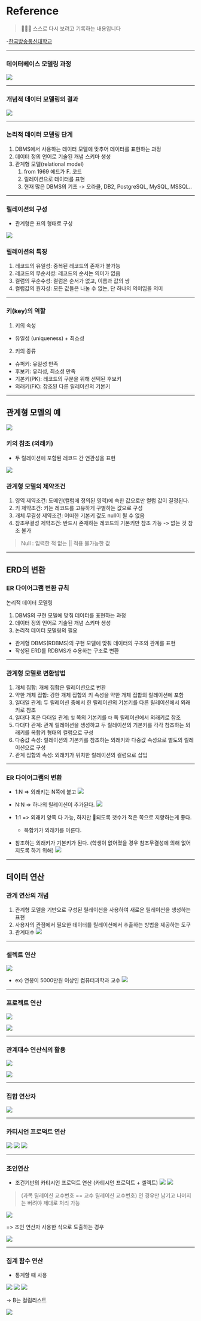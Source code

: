 # Reference
> 🙇🏻‍♂️ 스스로 다시 보려고 기록하는 내용입니다

-[한국방송통신대학교](https://www.knou.ac.kr/knou/index.do?epTicket=ST-916435-Gtok0rF7k3emwse1uu6koP06Mqt6Qcxwlau-13)

---

### 데이터베이스 모델링 과정

![](https://velog.velcdn.com/images/urtimeislimited/post/b4b3731f-e1e4-4a09-aeb3-a5702e3792c2/image.png)


---

### 개념적 데이터 모델링의 결과

![](https://velog.velcdn.com/images/urtimeislimited/post/cf31c493-d8c0-4382-a25d-430df3d8b7a8/image.png)


---

### 논리적 데이터 모델링 단계

1. DBMS에서 사용하는 데이터 모델에 맞추어 데이터를 표현하는 과정
2. 데이터 정의 언어로 기술된 개념 스키마 생성
3. 관계형 모델(relational model)
	1. from 1969 에드가 F. 코드
	2. 릴레이션으로 데이터를 표현
	3. 현재 많은 DBMS의 기초 -> 오라클, DB2, PostgreSQL, MySQL, MSSQL..

---

### 릴레이션의 구성

- 관계형은 표의 형태로 구성

![](https://velog.velcdn.com/images/urtimeislimited/post/35cf00f6-a35d-43d5-90e5-07416e5bfb50/image.png)


### 릴레이션의 특징

1. 레코드의 유일성: 중복된 레코드의 존재가 불가능
2. 레코드의 무순서성: 레코드의 순서는 의미가 없음
3. 컬럼의 무순수성: 컬럼은 순서가 없고, 이름과 값의 쌍
4. 컬럼값의 원자성: 모든 값들은 나눌 수 없는, 단 하나의 의미임을 의미

---

### 키(key)의 역할

1. 키의 속성

- 유일성 (uniqueness) + 최소성

2. 키의 종류

- 슈퍼키: 유일성 만족
- 후보키: 유리성, 최소성 만족
- 기본키(PK): 레코드의 구분을 위해 선택된 후보키
- 외래키(FK): 참조된 다른 릴레이션의 기본키

---

## 관계형 모델의 예

![](https://velog.velcdn.com/images/urtimeislimited/post/b1508959-f26b-4ba7-a767-3cc1343adce9/image.png)


### 키의 참조 (외래키)

- 두 릴레이션에 포함된 레코드 간 연관성을 표현

![](https://velog.velcdn.com/images/urtimeislimited/post/49c88c07-5910-40bb-b451-cc4c14190ef0/image.png)


### 관계형 모델의 제약조건

1. 영역 제약조건: 도메인(컬럼에 정의된 영역)에 속한 값으로만 컬럼 값이 결정된다.
2. 키 제약조건: 키는 레코드를 고유하게 구별하는 값으로 구성
3. 개체 무결성 제약조건: 어떠한 기본키 값도 null이 될 수 없음
4. 참조무결성 제약조건: 반드시 존재하는 레코드의 기본키만 참조 가능 -> 없는 것 참조 불가

> Null : 입력한 적 없는 || 적용 불가능한 값

---

## ERD의 변환

### ER 다이어그램 변환 규칙

논리적 데이터 모델링

1.  DBMS의 구현 모델에 맞춰 데이터를 표현하는 과정
2. 데이터 정의 언어로 기술된 개념 스키마 생성
3. 논리적 데이터 모델링의 필요

- 관계형 DBMS(RDBMS)의 구현 모델에 맞춰 데이터의 구조와 관계를 표현
- 작성된 ERD를 RDBMS가 수용하는 구조로 변환

---

### 관계형 모델로 변환방법

1. 개체 집합: 개체 집합은 릴레이션으로 변환
2. 약한 개체 집합: 강한 개체 집합의 키 속성을 약한 개체 집합의 릴레이션에 포함
3. 일대일 관계: 두 릴레이션 중에서 한 릴레이션의 기본키를 다른 릴레이션에서 외래키로 참조
4. 일대다 혹은 다대일 관계: `일` 쪽의 기본키를 `다` 쪽 릴레이션에서 외래키로 참조
5. 다대다 관계: 관계 릴레이션을 생성하고 두 릴레이션의 기본키를 각각 참조하는 외래키를 복합키 형태의 컬럼으로 구성
6. 다중값 속성: 릴레이션의 기본키를 참조하는 외래키와 다중값 속성으로 별도의 릴레이션으로 구성
7. 관계 집합의 속성: 외래키가 위치한 릴레이션의 컬럼으로 삽입

---

### ER 다이어그램의 변환

- 1:N => 외래키는 N쪽에 붙고
![](https://velog.velcdn.com/images/urtimeislimited/post/9d672580-7309-4944-93bf-76bc7f5cc687/image.png)
- N:N => 하나의 릴레이션이 추가된다.
![](https://velog.velcdn.com/images/urtimeislimited/post/fb0489bd-90b1-46a8-8889-83bcd2dd0075/image.png)

- 1:1 => 외래키 양쪽 다 가능, 하지만 되도록 갯수가 적은 쪽으로 지향하는게 좋다.
	- 복합키가 외래키를 이룬다.
- 참조하는 외래키가 기본키가 된다.
(학생이 없어졌을 경우 참조무결성에 의해 없어지도록 하기 위해)
![](https://velog.velcdn.com/images/urtimeislimited/post/cf83a1cf-1fe9-4d9f-abe0-0e612ac8a8f2/image.png)


---

## 데이터 연산

### 관계 연산의 개념

1. 관계형 모델을 기반으로 구성된 릴레이션을 사용하여 새로운 릴레이션을 생성하는 표현
2. 사용자의 관점에서 필요한 데이터를 릴레이션에서 추출하는 방법을 제공하는 도구
3. 관계대수
![](https://velog.velcdn.com/images/urtimeislimited/post/c9fa933c-619b-4adb-8f37-7e614b9175de/image.png)

---

### 셀렉트 연산

![](https://velog.velcdn.com/images/urtimeislimited/post/abb18cbc-67dd-4856-a7f1-67d32a0e17ea/image.png)

- ex) 연봉이 5000만원 이상인 컴퓨터과학과 교수
![](https://velog.velcdn.com/images/urtimeislimited/post/b624a085-fa23-4698-9c60-76fb72829e11/image.png)

---

### 프로젝트 연산

![](https://velog.velcdn.com/images/urtimeislimited/post/372b1f63-d167-437f-9cdb-c7a8976dffe0/image.png)

![](https://velog.velcdn.com/images/urtimeislimited/post/51f33c5b-6272-4310-b57f-d6412a048569/image.png)


---


### 관계대수 연산식의 활용

![](https://velog.velcdn.com/images/urtimeislimited/post/0091f90f-abcd-4b0a-9016-8c729459482d/image.png)

![](https://velog.velcdn.com/images/urtimeislimited/post/98c82914-d9e0-4c68-b0ec-2c99f7eaf29f/image.png)


---

### 집합 연산자

![](https://velog.velcdn.com/images/urtimeislimited/post/bdeafdde-ea19-4957-8415-da4c82456708/image.png)


---

### 카티시언 프로덕트 연산

![](https://velog.velcdn.com/images/urtimeislimited/post/e2061225-d757-4b1b-8ad5-3b953b8e08a9/image.png)
![](https://velog.velcdn.com/images/urtimeislimited/post/fb11e92c-01c3-400c-a3d4-0008b5ad247c/image.png)
![](https://velog.velcdn.com/images/urtimeislimited/post/fa254b87-d0dd-43f7-bdea-ea8380925762/image.png)



---

### 조인연산

- 조건기반의 카티시언 프로덕트 연산 (카티시언 프로덕트 + 셀렉트)
![](https://velog.velcdn.com/images/urtimeislimited/post/eecd1492-1814-4bd4-958d-73a4e8bdc164/image.png)
![](https://velog.velcdn.com/images/urtimeislimited/post/4f66d1a2-41cf-46e8-bc99-c7c84decb686/image.png)


> (과목 릴레이션 교수번호 == 교수 릴레이션 교수번호) 인 경우만 남기고 나머지는 버려야 제대로 처리 가능

![](https://velog.velcdn.com/images/urtimeislimited/post/94700aaa-2010-454f-a53e-f80912e4cb0e/image.png)


=> 조인 연산자 사용한 식으로 도출하는 경우

![](https://velog.velcdn.com/images/urtimeislimited/post/3d5acf7b-5732-4a8e-9191-80a2adc0e050/image.png)


---

### 집계 함수 연산

- 통계할 때 사용

![](https://velog.velcdn.com/images/urtimeislimited/post/f9f173fa-e681-4f2b-a298-5f3669f81aad/image.png)
![](https://velog.velcdn.com/images/urtimeislimited/post/7233fda8-cea0-4285-a3f6-9bed8a5cd222/image.png)
![](https://velog.velcdn.com/images/urtimeislimited/post/7cb1efa1-f2f0-4b4d-b08d-98b9cd00702c/image.png)


-> B는 컬럼리스트

![](https://velog.velcdn.com/images/urtimeislimited/post/d5c5de74-278a-474e-9d19-6353222f058e/image.png)
